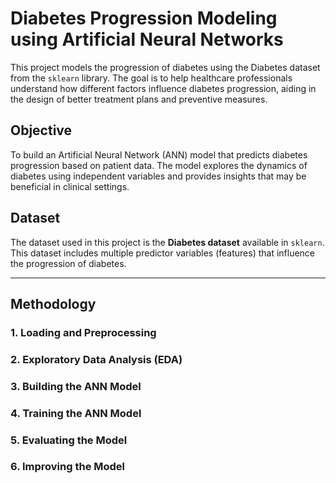 # Diabetes Progression Modeling using Artificial Neural Networks

This project models the progression of diabetes using the Diabetes dataset from the `sklearn` library. The goal is to help healthcare professionals understand how different factors influence diabetes progression, aiding in the design of better treatment plans and preventive measures.

## Objective

To build an Artificial Neural Network (ANN) model that predicts diabetes progression based on patient data. The model explores the dynamics of diabetes using independent variables and provides insights that may be beneficial in clinical settings.

## Dataset

The dataset used in this project is the **Diabetes dataset** available in `sklearn`. This dataset includes multiple predictor variables (features) that influence the progression of diabetes.

---

## Methodology

### 1. Loading and Preprocessing

### 2. Exploratory Data Analysis (EDA)

### 3. Building the ANN Model

### 4. Training the ANN Model 

### 5. Evaluating the Model 

### 6. Improving the Model
